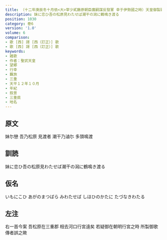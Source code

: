 ```yaml
---
title: （十二年庚辰冬十月依<大>宰少貳藤原朝臣廣嗣謀反發軍 幸于伊勢國之時）天皇御製歌一首
description: 妹に恋ひ吾の松原見わたせば潮干の潟に鶴鳴き渡る
position: 1030
category: 巻6
version: '1.0'
volume: 6
comparison:
- 歌 [西] 謌 [西（訂正）] 歌
- 歌 [西] 謌 [西（訂正）] 歌
keywords:
- 雑歌
- 作者：聖武天皇
- 望郷
- 行幸
- 羈旅
- 三重
- 天平１２年１０月
- 年紀
- 叙景
- 三重県
- 地名
---
```


## 原文

妹尓戀 吾乃松原 見渡者 潮干乃滷尓 多頭鳴渡

## 訓読

妹に恋ひ吾の松原見わたせば潮干の潟に鶴鳴き渡る

## 仮名

いもにこひ あがのまつばら みわたせば しほひのかたに たづなきわたる

## 左注

右一首今案 吾松原在三重郡 相去河口行宮遠矣 若疑御在朝明行宮之時 所製御歌 傳者誤之歟
